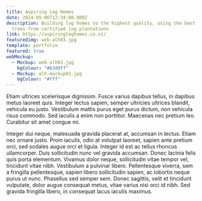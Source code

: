 ```yaml
---
title: Aspiring Log Homes
date: 2024-05-06T12:34:00.000Z
description: Building log homes to the highest quality, using the best quality
  trees from certified log plantations
link: https://aspiringloghomes.co.nz/
featuredimg: web-alh03.jpg
template: portfolio
featured: true
webMockup:
  - Mockup: web-alh03.jpg
    bgColour: "#b3d9ff"
  - Mockup: alh-mockup01.jpg
    bgColour: "#fff"
---
```

Etiam ultrices scelerisque dignissim. Fusce varius dapibus tellus, in dapibus metus laoreet quis. Integer lectus sapien, semper ultricies ultrices blandit, vehicula eu justo. Vestibulum mattis purus eget purus dictum, non vehicula risus commodo. Sed iaculis a enim non porttitor. Maecenas nec pretium leo. Curabitur sit amet congue mi.

Integer dui neque, malesuada gravida placerat at, accumsan in lectus. Etiam nec ornare justo. Proin iaculis, odio at volutpat laoreet, sapien ante pretium orci, sed sodales augue orci et ligula. Integer id est ac tellus rhoncus ullamcorper. Duis sollicitudin nunc vel gravida accumsan. Donec lacinia felis quis porta elementum. Vivamus dolor neque, sollicitudin vitae tempor vel, tincidunt vitae nibh. Vestibulum a pulvinar libero. Pellentesque viverra, sem a fringilla pellentesque, sapien libero sollicitudin sapien, ac lobortis neque purus ut nunc. Phasellus sed semper sem. Donec sagittis, velit et tincidunt vulputate, dolor augue consequat metus, vitae varius nisi orci id nibh. Sed gravida fringilla libero, in consequat lacus iaculis maximus.
